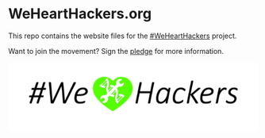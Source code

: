 # WeHeartHackers.org

This repo contains the website files for the [#WeHeartHackers](https://www.wehearthackers.org) project. 

Want to join the movement? Sign the [pledge](https://airtable.com/shrEmhFBqJ1BUjmZR) for more information. 

![wehearthackers-logo](wehearthackers-logo.png)
